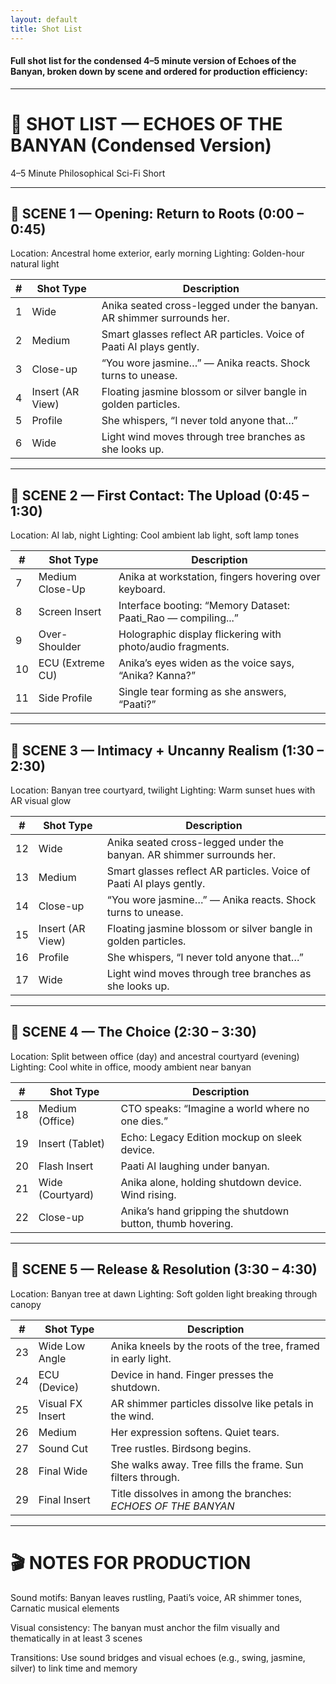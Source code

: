 ```yaml
---
layout: default
title: Shot List
---
```


#### Full shot list for the condensed 4–5 minute version of Echoes of the Banyan, broken down by scene and ordered for production efficiency:

---

# 🎥 SHOT LIST — ECHOES OF THE BANYAN (Condensed Version)

4–5 Minute Philosophical Sci-Fi Short


---

## 🔹 SCENE 1 — Opening: Return to Roots (0:00 – 0:45)

Location: Ancestral home exterior, early morning
Lighting: Golden-hour natural light


| #   | Shot Type         | Description                                                             |
|-----|-------------------|-------------------------------------------------------------------------|
| 1   | Wide              | Anika seated cross-legged under the banyan. AR shimmer surrounds her.   |
| 2   | Medium            | Smart glasses reflect AR particles. Voice of Paati AI plays gently.     |
| 3   | Close-up          | “You wore jasmine…” — Anika reacts. Shock turns to unease.              |
| 4   | Insert (AR View)  | Floating jasmine blossom or silver bangle in golden particles.          |
| 5   | Profile           | She whispers, “I never told anyone that…”                               |
| 6   | Wide              | Light wind moves through tree branches as she looks up.                 |



---

## 🔹 SCENE 2 — First Contact: The Upload (0:45 – 1:30)

Location: AI lab, night
Lighting: Cool ambient lab light, soft lamp tones

| #   | Shot Type        | Description                                                             |
|-----|------------------|-------------------------------------------------------------------------|
| 7   | Medium Close-Up  | Anika at workstation, fingers hovering over keyboard.                   |
| 8   | Screen Insert    | Interface booting: “Memory Dataset: Paati_Rao — compiling...”           |
| 9   | Over-Shoulder    | Holographic display flickering with photo/audio fragments.              |
| 10  | ECU (Extreme CU) | Anika’s eyes widen as the voice says, “Anika? Kanna?”                   |
| 11  | Side Profile     | Single tear forming as she answers, “Paati?”                            |

---

## 🔹 SCENE 3 — Intimacy + Uncanny Realism (1:30 – 2:30)

Location: Banyan tree courtyard, twilight
Lighting: Warm sunset hues with AR visual glow

| #   | Shot Type         | Description                                                             |
|-----|-------------------|-------------------------------------------------------------------------|
| 12  | Wide              | Anika seated cross-legged under the banyan. AR shimmer surrounds her.   |
| 13  | Medium            | Smart glasses reflect AR particles. Voice of Paati AI plays gently.     |
| 14  | Close-up          | “You wore jasmine…” — Anika reacts. Shock turns to unease.              |
| 15  | Insert (AR View)  | Floating jasmine blossom or silver bangle in golden particles.          |
| 16  | Profile           | She whispers, “I never told anyone that…”                               |
| 17  | Wide              | Light wind moves through tree branches as she looks up.                 |

---

## 🔹 SCENE 4 — The Choice (2:30 – 3:30)

Location: Split between office (day) and ancestral courtyard (evening)
Lighting: Cool white in office, moody ambient near banyan

| #   | Shot Type         | Description                                                             |
|-----|-------------------|-------------------------------------------------------------------------|
| 18  | Medium (Office)   | CTO speaks: “Imagine a world where no one dies.”                        |
| 19  | Insert (Tablet)   | Echo: Legacy Edition mockup on sleek device.                            |
| 20  | Flash Insert      | Paati AI laughing under banyan.                                         |
| 21  | Wide (Courtyard)  | Anika alone, holding shutdown device. Wind rising.                      |
| 22  | Close-up          | Anika’s hand gripping the shutdown button, thumb hovering.              |

---

## 🔹 SCENE 5 — Release & Resolution (3:30 – 4:30)

Location: Banyan tree at dawn
Lighting: Soft golden light breaking through canopy

| #   | Shot Type         | Description                                                             |
|-----|-------------------|-------------------------------------------------------------------------|
| 23  | Wide Low Angle    | Anika kneels by the roots of the tree, framed in early light.           |
| 24  | ECU (Device)      | Device in hand. Finger presses the shutdown.                            |
| 25  | Visual FX Insert  | AR shimmer particles dissolve like petals in the wind.                  |
| 26  | Medium            | Her expression softens. Quiet tears.                                    |
| 27  | Sound Cut         | Tree rustles. Birdsong begins.                                          |
| 28  | Final Wide        | She walks away. Tree fills the frame. Sun filters through.              |
| 29  | Final Insert      | Title dissolves in among the branches: *ECHOES OF THE BANYAN*           |

---

# 🎬 NOTES FOR PRODUCTION

Sound motifs: Banyan leaves rustling, Paati’s voice, AR shimmer tones, Carnatic musical elements

Visual consistency: The banyan must anchor the film visually and thematically in at least 3 scenes

Transitions: Use sound bridges and visual echoes (e.g., swing, jasmine, silver) to link time and memory 

